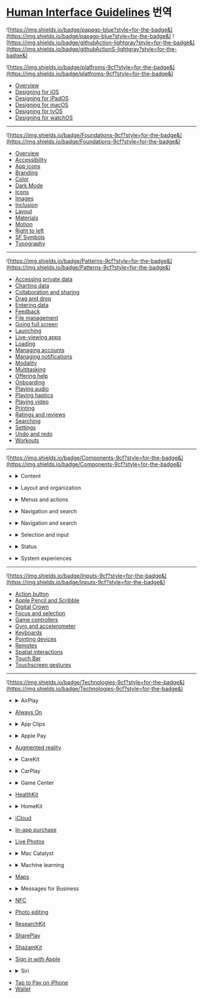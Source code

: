 # **[Human Interface Guidelines](https://developer.apple.com/design/human-interface-guidelines/guidelines/overview/) 번역**

![https://img.shields.io/badge/papago-blue?style=for-the-badge&](https://img.shields.io/badge/papago-blue?style=for-the-badge&)
![https://img.shields.io/badge/githubAction-lightgray?style=for-the-badge&](https://img.shields.io/badge/githubActionS-lightgray?style=for-the-badge&)

![https://img.shields.io/badge/platfroms-9cf?style=for-the-badge&](https://img.shields.io/badge/platfroms-9cf?style=for-the-badge&)

- [Overview](./old/translated-markdown/platforms/overview.md)
- [Designing for iOS](./old/translated-markdown/platforms/designing-for-ios.md)
- [Designing for iPadOS](./old/translated-markdown/platforms/designing-for-ipados.md)
- [Designing for macOS](./old/translated-markdown/platforms/designing-for-macos.md)
- [Designing for tvOS](./old/translated-markdown/platforms/designing-for-tvos.md)
- [Designing for watchOS](./old/translated-markdown/platforms/designing-for-watchos.md)

---

![https://img.shields.io/badge/Foundations-9cf?style=for-the-badge&](https://img.shields.io/badge/Foundations-9cf?style=for-the-badge&)

- [Overview](./old/translated-markdown/foundations/overview.md)
- [Accessibility](./old/translated-markdown/foundations/accessibility.md)
- [App icons](./old/translated-markdown/foundations/app-icons.md)
- [Branding](./old/translated-markdown/foundations/branding.md)
- [Color](./old/translated-markdown/foundations/color.md)
- [Dark Mode](./old/translated-markdown/foundations/dark-mode.md)
- [Icons](./old/translated-markdown/foundations/icons.md)
- [Images](./old/translated-markdown/foundations/images.md)
- [Inclusion](./old/translated-markdown/foundations/inclusion.md)
- [Layout](./old/translated-markdown/foundations/layout.md)
- [Materials](./old/translated-markdown/foundations/materials.md)
- [Motion](./old/translated-markdown/foundations/motion.md)
- [Right to left](./old/translated-markdown/foundations/right-to-left.md)
- [SF Symbols](./old/translated-markdown/foundations/sf-symbols.md)
- [Typography](./old/translated-markdown/foundations/typography.md)

---

![https://img.shields.io/badge/Patterns-9cf?style=for-the-badge&](https://img.shields.io/badge/Patterns-9cf?style=for-the-badge&)

- [Accessing private data](./old/translated-markdown/patterns/accessing-private-data.md)
- [Charting data](./old/translated-markdown/patterns/charting-data.md)
- [Collaboration and sharing](./old/translated-markdown/patterns/collaboration-and-sharing.md)
- [Drag and drop](./old/translated-markdown/patterns/drag-and-drop.md)
- [Entering data](./old/translated-markdown/patterns/entering-data.md)
- [Feedback](./old/translated-markdown/patterns/feedback.md)
- [File management](./old/translated-markdown/patterns/file-management.md)
- [Going full screen](./old/translated-markdown/patterns/going-full-screen.md)
- [Launching](./old/translated-markdown/patterns/launching.md)
- [Live-viewing apps](./old/translated-markdown/patterns/live-viewing-apps.md)
- [Loading](./old/translated-markdown/patterns/loading.md)
- [Managing accounts](./old/translated-markdown/patterns/managing-accounts.md)
- [Managing notifications](./old/translated-markdown/patterns/managing-notifications.md)
- [Modality](./old/translated-markdown/patterns/modality.md)
- [Multitasking](./old/translated-markdown/patterns/multitasking.md)
- [Offering help](./old/translated-markdown/patterns/offering-help.md)
- [Onboarding](./old/translated-markdown/patterns/onboarding.md)
- [Playing audio](./old/translated-markdown/patterns/playing-audio.md)
- [Playing haptics](./old/translated-markdown/patterns/playing-haptics.md)
- [Playing video](./old/translated-markdown/patterns/playing-video.md)
- [Printing](./old/translated-markdown/patterns/printing.md)
- [Ratings and reviews](./old/translated-markdown/patterns/ratings-and-reviews.md)
- [Searching](./old/translated-markdown/patterns/searching.md)
- [Settings](./old/translated-markdown/patterns/settings.md)
- [Undo and redo](./old/translated-markdown/patterns/undo-and-redo.md)
- [Workouts](./old/translated-markdown/patterns/workouts.md)

---

![https://img.shields.io/badge/Components-9cf?style=for-the-badge&](https://img.shields.io/badge/Components-9cf?style=for-the-badge&)

- <details> <summary> Content </summary>
  
  - [Charts](./old/translated-markdown/components/content/charts.md)
  - [Image views](./old/translated-markdown/components/content/image-views.md)
  - [Text views](./old/translated-markdown/components/content/text-views.md)
  - [Web views](./old/translated-markdown/components/content/web-views.md)
  
</details>

- <details> <summary> Layout and organization </summary>

  - [Boxes](./old/translated-markdown/components/layout-and-organization/boxes.md)
  - [Collections](./old/translated-markdown/components/layout-and-organization/collections.md)
  - [Column views](./old/translated-markdown/components/layout-and-organization/column-views.md)
  - [Disclosure controls](./old/translated-markdown/components/layout-and-organization/disclosure-controls.md)
  - [Labels](./old/translated-markdown/components/layout-and-organization/labels.md)
  - [Lists and tables](./old/translated-markdown/components/layout-and-organization/list-and-tables.md)
  - [Lockups](./old/translated-markdown/components/layout-and-organization/lockups.md)
  - [Outline views](./old/translated-markdown/components/layout-and-organization/outline-views.md)
  - [Split views](./old/translated-markdown/components/layout-and-organization/split-views.md)
  - [Tab views](./old/translated-markdown/components/layout-and-organization/tab-views.md)

</details>

- <details> <summary> Menus and actions </summary>
  
  - [Activity views](./old/translated-markdown/components/menus-and-actions/activity-views.md)
  - [Buttons](./old/translated-markdown/components/menus-and-actions/buttons.md)
  - [Context menus](./old/translated-markdown/components/menus-and-actions/context-menus.md)
  - [Dock menus](./old/translated-markdown/components/menus-and-actions/dock-menus.md)
  - [Edit menus](./old/translated-markdown/components/menus-and-actions/edit-menus.md)
  - [Menus](./old/translated-markdown/components/menus-and-actions/menus.md)
  - [Pop-up buttons](./old/translated-markdown/components/menus-and-actions/pop-up-buttons.md)
  - [Pull-down buttons](./old/translated-markdown/components/menus-and-actions/pull-down-buttons.md)
  - [Toolbars](./old/translated-markdown/components/menus-and-actions/toolbars.md)

</details>

- <details> <summary> Navigation and search </summary>
  
  - [Navigation bars](./old/translated-markdown/components/navigation-and-search/navigation-bars.md)
  - [Path controls](./old/translated-markdown/components/navigation-and-search/path-controls.md)
  - [Search fields](./old/translated-markdown/components/navigation-and-search/search-fields.md)
  - [Sidebars](./old/translated-markdown/components/navigation-and-search/sidebars.md)
  - [Tab bars](./old/translated-markdown/components/navigation-and-search/tab-bars.md)
  - [Token fields](./old/translated-markdown/components/navigation-and-search/token-fields.md)

</details>

- <details> <summary> Navigation and search </summary>

  - [Action sheets](./old/translated-markdown/components/presentation/action-sheets.md)
  - [Alerts](./old/translated-markdown/components/presentation/alerts.md)
  - [Page controls](./old/translated-markdown/components/presentation/page-controls.md)
  - [Panels](./old/translated-markdown/components/presentation/panels.md)
  - [Popovers](./old/translated-markdown/components/presentation/popovers.md)
  - [Scroll views](./old/translated-markdown/components/presentation/scroll-views.md)
  - [Sheets](./old/translated-markdown/components/presentation/sheets.md)
  - [Windows](./old/translated-markdown/components/presentation/windows.md)

</details>

- <details> <summary> Selection and input </summary>
  
  - [Color wells](./old/translated-markdown/components/selection-and-input/color-wells.md)
  - [Combo boxes](./old/translated-markdown/components/selection-and-input/combo-boxes.md)
  - [Digit entry views](./old/translated-markdown/components/selection-and-input/digit-entry-views.md)
  - [Image wells](./old/translated-markdown/components/selection-and-input/image-wells.md)
  - [Onscreen keyboards](./old/translated-markdown/components/selection-and-input/onscreen-keyboards.md)
  - [Pickers](./old/translated-markdown/components/selection-and-input/pickers.md)
  - [Segmented controls](./old/translated-markdown/components/selection-and-input/segmented-controls.md)
  - [Sliders](./old/translated-markdown/components/selection-and-input/sliders.md)
  - [Steppers](./old/translated-markdown/components/selection-and-input/steppers.md)
  - [Text fields](./old/translated-markdown/components/selection-and-input/text-fields.md)
  - [Toggles](./old/translated-markdown/components/selection-and-input/toggles.md)

</details>

- <details> <summary> Status </summary>
  
  - [Activity rings](./old/translated-markdown/components/status/acitivity-rings.md)
  - [Gauges](./old/translated-markdown/components/status/gauges.md)
  - [Progress indicators](./old/translated-markdown/components/status/progress-indicators.md)
  - [Rating indicators](./old/translated-markdown/components/status/rating-indicators.md)

</details>

- <details> <summary> System experiences </summary>
  
  - [Complications](./old/translated-markdown/components/system-experiences/complications.md)
  - [Home Screen quick actions](./old/translated-markdown/components/system-experiences/home-screen-quick-actions.md)
  - [Live Activities](./old/translated-markdown/components/system-experiences/live-activities.md)
  - [The menu bar](./old/translated-markdown/components/system-experiences/the-menu-bar.md)
  - [Notifications](./old/translated-markdown/components/system-experiences/notifications.md)
  - [Status bars](./old/translated-markdown/components/system-experiences/status-bars.md)
  - [Top Shelf](./old/translated-markdown/components/system-experiences/top-shelf.md)
  - [Watch faces](./old/translated-markdown/components/system-experiences/watch-faces.md)
  - [Widgets](./old/translated-markdown/components/system-experiences/widgets.md)

</details>
  
---

![https://img.shields.io/badge/Inputs-9cf?style=for-the-badge&](https://img.shields.io/badge/Inputs-9cf?style=for-the-badge&)

- [Action button](./old/translated-markdown/inputs/action-button.md)
- [Apple Pencil and Scribble](./old/translated-markdown/inputs/apple-pencil-and-scribble.md)
- [Digital Crown](./old/translated-markdown/inputs/digital-crown.md)
- [Focus and selection](./old/translated-markdown/inputs/focus-and-selection.md)
- [Game controllers](./old/translated-markdown/inputs/game-controllers.md)
- [Gyro and accelerometer](./old/translated-markdown/inputs/gyro-and-accelerometer.md)
- [Keyboards](./old/translated-markdown/inputs/keyboards.md)
- [Pointing devices](./old/translated-markdown/inputs/pointing-devices.md)
- [Remotes](./old/translated-markdown/inputs/remotes.md)
- [Spatial interactions](./old/translated-markdown/inputs/spatial-interactions.md)
- [Touch Bar](./old/translated-markdown/inputs/touch-bar.md)
- [Touchscreen gestures](./old/translated-markdown/inputs/touchscreen-gestures.md)

---

![https://img.shields.io/badge/Technologies-9cf?style=for-the-badge&](https://img.shields.io/badge/Technologies-9cf?style=for-the-badge&)
- <details> <summary> AirPlay </summary>
  
  - [Introduction](./old/translated-markdown/technologies/airplay/introduction.md)
  - [Icon](./old/translated-markdown/technologies/airplay/icon.md)
  - [Editorial](./old/translated-markdown/technologies/airplay/editorial.md)

</details>

- [Always On](./old/translated-markdown/technologies/always-on.md)

- <details> <summary> App Clips </summary>

  - [Introduction](./old/translated-markdown/technologies/app-clips/introduction.md)
  - [User experience](./old/translated-markdown/technologies/app-clips/user-experience.md)
  - [App Clip card](./old/translated-markdown/technologies/app-clips/app-clip-card.md)
  - [App Clip Codes](./old/translated-markdown/technologies/app-clips/app-clip-codes.md)
  - [Printing guidelines](./old/translated-markdown/technologies/app-clips/printing-guidelines.md)
  - [Legal requirements](./old/translated-markdown/technologies/app-clips/legal-requirements.md)

</details>

- <details> <summary> Apple Pay </summary>

  - [Introduction](./old/translated-markdown/technologies/apple-pay/introduction.md)
  - [Offering Apple Pay](./old/translated-markdown/technologies/apple-pay/offering-apple-pay.md)
  - [Checkout and payment](./old/translated-markdown/technologies/apple-pay/checkout-and-payment.md)
  - [Error handling](./old/translated-markdown/technologies/apple-pay/error-handling.md)
  - [Subscriptions and donations](./old/translated-markdown/technologies/apple-pay/subscriptions-and-donations.md)
  - [Buttons and marks](./old/translated-markdown/technologies/apple-pay/Buttons-and-marks.md)
  - [Editorial](./old/translated-markdown/technologies/apple-pay/editorial.md)

</details>

- [Augmented reality](./old/translated-markdown/technologies/augmented-reality.md)
- <details> <summary> CareKit </summary>

  - [Introduction](./old/translated-markdown/technologies/carekit/introduction.md)
  - [Data and privacy](./old/translated-markdown/technologies/carekit/data-and-privacy.md)
  - [Views](./old/translated-markdown/technologies/carekit/views.md)
  - [User experience](./old/translated-markdown/technologies/carekit/user-experience.md)
  - [Symbols and branding](./old/translated-markdown/technologies/carekit/symbols-and-branding.md)

</details>

- <details> <summary> CarPlay </summary>

  - [Introduction](./old/translated-markdown/technologies/carplay/introduction.md)
  - [Architecture](./old/translated-markdown/technologies/carplay/architecture.md)
  - [Interaction](./old/translated-markdown/technologies/carplay/interaction.md)
  - [Visual design](./old/translated-markdown/technologies/carplay/visual-design.md)
  - [Icons and Images](./old/translated-markdown/technologies/carplay/icons-and-images.md)
  - [System elements](./old/translated-markdown/technologies/carplay/system-elements.md)

</details>

- <details> <summary> Game Center </summary>

  - [Introduction](./old/translated-markdown/technologies/game-center/introduction.md)
  - [Access point](./old/translated-markdown/technologies/game-center/access-point.md)
  - [Dashboard](./old/translated-markdown/technologies/game-center/dashboard.md)
  - [Achievements](./old/translated-markdown/technologies/game-center/achievements.md)
  - [Leaderboards](./old/translated-markdown/technologies/game-center/leaderboards.md)
  - [Multiplayer](./old/translated-markdown/technologies/game-center/multiplayer.md)
  - [Custom dashboard links](./old/translated-markdown/technologies/game-center/custom-dashboard-links.md)

</details>

- [HealthKit](./old/translated-markdown/technologies/healthkit.md)

- <details> <summary> HomeKit </summary>

  - [Introduction](./old/translated-markdown/technologies/homekit/introduction.md)
  - [Terminology and layout](./old/translated-markdown/technologies/homekit/terminology-and-layout.md)
  - [Setup](./old/translated-markdown/technologies/homekit/setup.md)
  - [Siri interactions](./old/translated-markdown/technologies/homekit/siri-interactions.md)
  - [Custom functionality](./old/translated-markdown/technologies/homekit/custom-functionality.md)
  - [Icons](./old/translated-markdown/technologies/homekit/icons.md)
  - [Editorial](./old/translated-markdown/technologies/homekit/editorial.md)

</details>

- [iCloud](./old/translated-markdown/technologies/icloud.md)
- [In-app purchase](./old/translated-markdown/technologies/in-app-purchase.md)
- [Live Photos](./old/translated-markdown/technologies/live-photos.md)

- <details> <summary> Mac Catalyst  </summary>

  - [Introduction](./old/translated-markdown/technologies/mac-catalyst/introduction.md)
  - [App structure](./old/translated-markdown/technologies/mac-catalyst/app-structure.md)
  - [User interaction](./old/translated-markdown/technologies/mac-catalyst/user-interaction.md)
  - [Visual design](./old/translated-markdown/technologies/mac-catalyst/visual-design.md)
  - [Mac idiom](./old/translated-markdown/technologies/mac-catalyst/mac-idiom.md)

</details>

- <details> <summary> Machine learning </summary>

  - [Introduction](./old/translated-markdown/technologies/machine-learning/introduction.md)
  - [Machine learning roles](./old/translated-markdown/technologies/machine-learning/machine-learning-roles.md)
  - [Explicit feedback](./old/translated-markdown/technologies/machine-learning/explicit-feedback.md)
  - [Implicit feedback](./old/translated-markdown/technologies/machine-learning/implicit-feedback.md)
  - [Calibration](./old/translated-markdown/technologies/machine-learning/calibration.md)
  - [Corrections](./old/translated-markdown/technologies/machine-learning/corrections.md)
  - [Mistakes](./old/translated-markdown/technologies/machine-learning/mistakes.md)
  - [Multiple options](./old/translated-markdown/technologies/machine-learning/multiple-optinos.md)
  - [Confidence](./old/translated-markdown/technologies/machine-learning/confidence.md)
  - [Attribution](./old/translated-markdown/technologies/machine-learning/attribution.md)
  - [Limitations](./old/translated-markdown/technologies/machine-learning/limitations.md)

</details>
  
- [Maps](./old/translated-markdown/technologies/maps.md)

- <details> <summary> Messages for Business  </summary>

  - [Introduction](./old/translated-markdown/technologies/messages-for-business/introduction.md)
  - [Branding](./old/translated-markdown/technologies/messages-for-business/branding.md)
  - [Buttons](./old/translated-markdown/technologies/messages-for-business/buttons.md)
  - [Color](./old/translated-markdown/technologies/messages-for-business/color.md)
  - [Dark Mode](./old/translated-markdown/technologies/messages-for-business/dark-mode.md)
  - [Logo](./old/translated-markdown/technologies/messages-for-business/logo.md)
  - [Message bubble content](./old/translated-markdown/technologies/messages-for-business/message-bubble-content.md)
  - [Screenshots](./old/translated-markdown/technologies/messages-for-business/screenshots.md)

</details>

- [NFC](./old/translated-markdown/technologies/nfc.md)
- [Photo editing](./old/translated-markdown/technologies/photo-editing.md)
- [ResearchKit](./old/translated-markdown/technologies/researchkit.md)
- [SharePlay](./old/translated-markdown/technologies/shareplay.md)
- [ShazamKit](./old/translated-markdown/technologies/shazamkit.md)
- [Sign in with Apple](./old/translated-markdown/technologies/sign-in-with-apple.md)
- <details> <summary> Siri </summary>

  - [Introduction](./old/translated-markdown/technologies/siri/introduction.md)
  - [System intents](./old/translated-markdown/technologies/siri/system-intents.md)
  - [Custom intents](./old/translated-markdown/technologies/siri/custom-intents.md)
  - [Shortcuts and suggestions](./old/translated-markdown/technologies/siri/shortcuts-and-suggestions.md)
  - [Editorial](./old/translated-markdown/technologies/siri/editorial.md)

</details>

- [Tap to Pay on iPhone](./old/translated-markdown/technologies/tap-to-pay-on-iphone.md)
- [Wallet](./old/translated-markdown/technologies/wallet.md)







